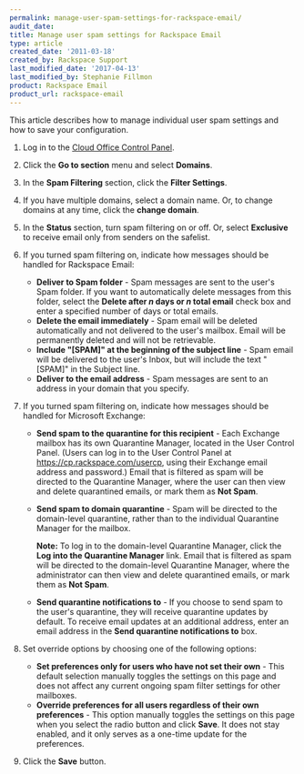 ```yaml
---
permalink: manage-user-spam-settings-for-rackspace-email/
audit_date:
title: Manage user spam settings for Rackspace Email
type: article
created_date: '2011-03-18'
created_by: Rackspace Support
last_modified_date: '2017-04-13'
last_modified_by: Stephanie Fillmon
product: Rackspace Email
product_url: rackspace-email
---
```


This article describes how to manage individual user spam settings and how to save your configuration.

1. Log in to the [Cloud Office Control Panel](https://cp.rackspace.com/).
2. Click the **Go to section** menu and select **Domains**.
3. In the **Spam Filtering** section, click the **Filter Settings**.
4. If you have multiple domains, select a domain name. Or, to change domains at any time, click the **change domain**.
5. In the **Status** section, turn spam filtering on or off. Or, select **Exclusive** to receive email only from senders on the safelist.
6. If you turned spam filtering on, indicate how messages should be handled for Rackspace Email:

    - **Deliver to Spam folder** - Spam messages are sent to the user's Spam folder. If you want to automatically delete messages from this folder, select the **Delete after *n* days or *n* total email** check box and enter a specified number of days or total emails.
    - **Delete the email immediately** - Spam email will be deleted automatically and not delivered to the user's mailbox. Email will be permanently deleted and will not be retrievable.
    -   **Include "\[SPAM\]" at the beginning of the subject line** - Spam email
    will be delivered to the user's Inbox, but will include the text "\[SPAM\]" in the Subject line.
    - **Deliver to the email address** - Spam messages are sent to an address in your domain that you specify.

7. If you turned spam filtering on, indicate how messages should be handled for Microsoft Exchange:

    - **Send spam to the quarantine for this recipient** - Each Exchange mailbox
    has its own Quarantine Manager, located in the User Control Panel.
    (Users can log in to the User Control Panel at <https://cp.rackspace.com/usercp>, using their Exchange email address and password.) Email that is filtered as spam will be
    directed to the Quarantine Manager, where the user can then view and
    delete quarantined emails, or mark them as **Not Spam**.
    - **Send spam to domain quarantine** - Spam will be directed to the
    domain-level quarantine, rather than to the individual Quarantine
    Manager for the mailbox.

      **Note:** To log in to the domain-level Quarantine Manager, click the **Log
into the Quarantine Manager** link. Email that is filtered as spam will be directed to the domain-level Quarantine Manager, where the administrator can then view and delete quarantined emails, or mark them as **Not Spam**.

    - **Send quarantine notifications to** - If you choose to send spam to the
    user's quarantine, they will receive quarantine updates by default.
    To receive email updates at an additional address, enter an email
    address in the **Send quarantine notifications to** box.

8. Set override options by choosing one of the following options:

   - **Set preferences only for users who have not set their own** - This default selection manually toggles the settings on this page and does not affect any current ongoing spam filter settings for other mailboxes.
   - **Override preferences for all users regardless of their own preferences** - This option manually toggles the settings on this page when you select the radio button and click **Save**. It does not stay enabled, and it only serves as a one-time update for the preferences.

9. Click the **Save** button.

